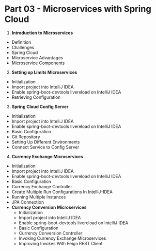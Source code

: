 # Part 03 - Microservices with Spring Cloud

1. **Introduction to Microservices**
  - Definition
  - Challenges
  - Spring Cloud
  - Microservice Advantages
  - Microservice Components
2. **Setting up Limits Microservices**
  - Initialization
  - Import project into IntelliJ IDEA
  - Enable spring-boot-devtools livereload on IntelliJ IDEA
  - Retrieving Configuration
3. **Spring Cloud Config Server**
  - Initialization
  - Import project into IntelliJ IDEA
  - Enable spring-boot-devtools livereload on IntelliJ IDEA
  - Basic Configuration
  - Git Repository
  - Setting Up Different Environments
  - Connect Service to Config Server
4. **Currency Exchange Microservices**
  - Initialization
  - Import project into IntelliJ IDEA
  - Enable spring-boot-devtools livereload on IntelliJ IDEA
  - Basic Configuration
  - Currency Exchange Controller
  - Create Multiple Run Configurations In IntelliJ-IDEA
  - Running Multiple Instances
  - JPA Connection
- **Currency Conversion Microservices**
  - Initialization
  - Import project into IntelliJ IDEA
  - Enable spring-boot-devtools livereload on IntelliJ IDEA
  - Basic Configuration
  - Currency Conversion Controller
  - Invoking Currency Exchange Microservices
  - Improving Invokes With Feign REST Client
